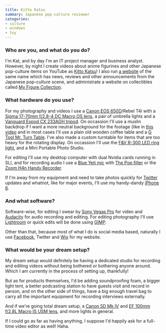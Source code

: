 ```yaml
---
title: Kitto Katsu
summary: Japanese pop-culture reviewer
categories:
- culture
- windows
- toy
---
```


### Who are you, and what do you do?

I'm Kat, and by day I'm an IT project manager and business analyst. However, by night I create videos about anime figurines and other Japanese pop-culture items on YouTube as [Kitto Katsu](https://www.youtube.com/c/kittokatsutsu "Kat's YouTube account.")! I also run [a website](http://www.kittokatsu.net/ "Kat's website.") of the same name which has news, reviews and other announcements from the Japanese pop-culture scene, and administrate a website on collectibles called [My Figure Collection](https://myfigurecollection.net/profile/Katto "Kat's profile on My Figure Collection.").

### What hardware do you use?

For my photography and videos I use a [Canon EOS 650D][eos-650d]/Rebel T4i with a [Sigma 17-70mm f/2.8-4 DC Macro OS lens][17-70mm-f2.8-4-dc-macro-os-hsm], a pair of umbrella lights and a [Vanguard Espod CX 233AGH tripod][espod-cx-233agh]. On occassion I'll use a muslin backdrop if I want a more neutral background for the footage (like in [this video](https://www.youtube.com/watch?v=5E2tA_WllbM "Kat's YouTube review of a Link figurine.") and in most cases I'll use a plain old wooden coffee table and a [G Tool Mr. Turn Table][mr-turn-table]. I've also made a custom turntable for items that are too heavy for the rotating display. On occassion I'll use the [F&V R-300 LED ring light][r-300], and a Mini Portable Photo Studio.

For editing I'll use my desktop computer with dual Nvidia cards running in SLI, and for recording audio I use a [Blue Yeti mic][yeti] with [The Pop filter][the-pop] or the [Zoom H4n Handy Recorder][h4n].

If I'm away from my equipment and need to take photos quickly for [Twitter](https://twitter.com/kittokatsutsu "Kat's Twitter account.") updates and whatnot, like for major events, I'll use my handy-dandy [iPhone 6][iphone-6].

### And what software?

Software-wise, for editing I swear by [Sony Vegas Pro][vegas-pro] for video and [Audacity][] for audio recording and editing. For editing photography I'll use [Lightroom][] or quick edits will be done using [GIMP][].

Other than that, because most of what I do is social media based, naturally I use [Facebook](https://www.facebook.com/kittokatsutsu "Kat's Facebook page."), Twitter and [Wix][] for my website.

### What would be your dream setup?

My dream setup would definitely be having a dedicated studio for recording and editing videos without being bothered or bothering anyone around. Which I am currently in the process of setting up, thankfully!

But as for products themselves, I'd be adding soundproofing foam, a bigger light tent, a better podcasting station to have guests visit and record in person, and on the other side of things, have a big enough travel bag to carry all the important equipment for recording interviews externally.

And if we're going total dream setup, a [Canon 5D Mk IV][eos-5d-mark-iv] and [EF 100mm f/2.8L Macro IS USM lens][ef-100mm-f2.8l-is-usm], and more lights in general.

If I could go as far as having anything, I suppose I'd happily ask for a full-time video editor as well! Haha.

[17-70mm-f2.8-4-dc-macro-os-hsm]: https://www.sigmaphoto.com/17-70mm-f28-4-dc-macro-os-hsm-c "A macro camera lens."
[ef-100mm-f2.8l-is-usm]: https://www.usa.canon.com/cusa/consumer/products/cameras/ef_lens_lineup/ef_100mm_f_2_8l_macro_is_usm "A macro lens."
[eos-5d-mark-iv]: https://www.usa.canon.com/internet/portal/us/home/products/details/cameras/dslr/eos-5d-mark-iv "A 30.4 megapixel DSLR."
[eos-650d]: https://en.wikipedia.org/wiki/Canon_EOS_650D "An 18 megapixel DSLR camera."
[espod-cx-233agh]: https://www.amazon.com/VANGUARD-Espod-233Agh-Tripod-Pistol/dp/B00IFE4J7S "A camera tripod."
[h4n]: https://www.zoom.co.jp/english/products/h4n/ "A digital audio recorder."
[iphone-6]: https://en.wikipedia.org/wiki/IPhone_6 "A smartphone."
[mr-turn-table]: https://www.amiami.com/top/detail/detail?gcode=TOL-0604 "A turntable."
[r-300]: https://www.fvlighting.com/store/lighting/led/r300.html "An LED ring light."
[the-pop]: http://www.bluemic.com/accessories/ "A microphone windscreen."
[yeti]: http://bluemic.com/yeti/ "A USB microphone."
[audacity]: https://sourceforge.net/projects/audacity/ "An open-source, cross-platform audio editor."
[gimp]: https://www.gimp.org/ "An open-source image editor."
[lightroom]: https://www.adobe.com/products/photoshop-lightroom.html "Photo management and editing software."
[vegas-pro]: https://en.wikipedia.org/wiki/Sony_Vegas_Pro "A non-linear video editing suite."
[wix]: https://www.wix.com/ "A service for building and hosting website."
